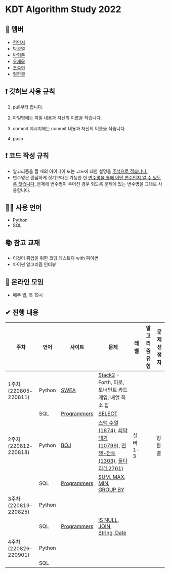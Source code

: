 # KDT Algorithm Study 2022



## 👤 멤버

- [전인서](https://github.com/eveinseojeon)
- [박광열](https://github.com/PangYeol)
- [박형준](https://github.com/PHJoon)
- [오재윤](https://github.com/jyoon55)
- [조숙현](https://github.com/Chosukhyun)
- [형한결](https://github.com/hankaul)



## ❗ 깃허브 사용 규칙

1. pull부터 합니다.

2. 파일명에는 파일 내용과 자신의 이름을 적습니다.
3. commit 메시지에는 commit 내용과 자신의 이름을 적습니다.
4. push



## ❗ 코드 작성 규칙

- 알고리즘을 짤 때의 아이디어 또는 코드에 대한 설명을 <u>주석으로 적습니다.</u>
- 변수명은 랜덤하게 짓기보다는 가능한 한 <u>변수명을 통해 어떤 변수인지 알 수 있도록 짓습니다.</u> 문제에 변수명이 주어진 경우 되도록 문제에 있는 변수명을 그대로 사용합니다.



## 🧑‍💻 사용 언어

- Python
- SQL



## 📚 참고 교재

- 이것이 취업을 위한 코딩 테스트다 with 파이썬
- 파이썬 알고리즘 인터뷰



## 💬 온라인 모임

- 매주 월, 목 19시



## ✔ 진행 내용

| 주차                      | 언어   | 사이트                                           | 문제                                                         | 레벨     | 알고리즘 유형 | 문제 선정자 |
| ------------------------- | ------ | ------------------------------------------------ | ------------------------------------------------------------ | -------- | ------------- | ----------- |
| 1주차<br/>(220805-220811) | Python | [SWEA](https://swexpertacademy.com/main/main.do) | [Stack2](https://swexpertacademy.com/main/learn/course/subjectDetail.do?courseId=AVuPDN86AAXw5UW6&subjectId=AWOVIc7KqfQDFAWg) - Forth, 미로, 토너먼트 카드게임, 배열 최소 합 |          |               |             |
|                           | SQL    | [Programmers](https://school.programmers.co.kr/) | [SELECT](https://school.programmers.co.kr/learn/courses/30/parts/17042) |          |               |             |
| 2주차<br/>(220812-220818) | Python | [BOJ](https://www.acmicpc.net/)                  | [스택 수열(1874)](https://www.acmicpc.net/problem/1874), [쇠막대기(10799)](https://www.acmicpc.net/problem/10799), [전쟁-전투(1303)](https://www.acmicpc.net/problem/1303), [돌다리(12761)](https://www.acmicpc.net/problem/12761) | 실버 1-3 |               | 형한결      |
|                           | SQL    | [Programmers](https://school.programmers.co.kr/) | [SUM, MAX, MIN](https://school.programmers.co.kr/learn/courses/30/parts/17043), [GROUP BY](https://school.programmers.co.kr/learn/courses/30/parts/17044) |          |               |             |
| 3주차<br/>(220819-220825) | Python |                                                  |                                                              |          |               |             |
|                           | SQL    | [Programmers](https://school.programmers.co.kr/) | [IS NULL](https://school.programmers.co.kr/learn/courses/30/parts/17045), [JOIN](https://school.programmers.co.kr/learn/courses/30/parts/17046), [String, Date](https://school.programmers.co.kr/learn/courses/30/parts/17047) |          |               |             |
| 4주차<br/>(220826-220901) | Python |                                                  |                                                              |          |               |             |
|                           | SQL    |                                                  |                                                              |          |               |             |

